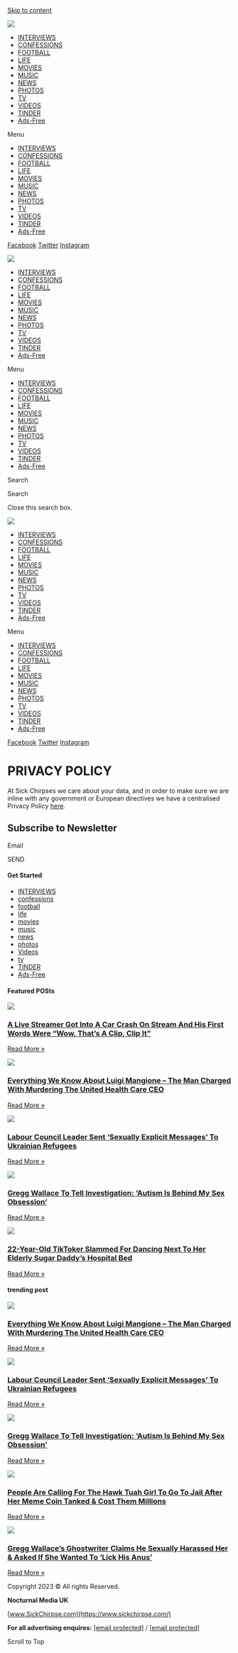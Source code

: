 [Skip to content](#content "Skip to content")

[![](https://www.sickchirpse.com/wp-content/uploads/2023/08/White_Screen-removebg-preview-1-1-1.png)](https://www.sickchirpse.com/)

* [INTERVIEWS](https://www.sickchirpse.com/interviews/)
* [CONFESSIONS](https://www.sickchirpse.com/confessions-2/)
* [FOOTBALL](https://www.sickchirpse.com/football/)
* [LIFE](https://www.sickchirpse.com/life/)
* [MOVIES](https://www.sickchirpse.com/movies/)
* [MUSIC](https://www.sickchirpse.com/music-2/)
* [NEWS](https://www.sickchirpse.com/news/)
* [PHOTOS](https://www.sickchirpse.com/photos/)
* [TV](https://www.sickchirpse.com/tv/)
* [VIDEOS](https://www.sickchirpse.com/videos/)
* [TINDER](https://www.sickchirpse.com/tinder/)
* [Ads-Free](https://www.sickchirpse.com/ads-free/)

Menu

* [INTERVIEWS](https://www.sickchirpse.com/interviews/)
* [CONFESSIONS](https://www.sickchirpse.com/confessions-2/)
* [FOOTBALL](https://www.sickchirpse.com/football/)
* [LIFE](https://www.sickchirpse.com/life/)
* [MOVIES](https://www.sickchirpse.com/movies/)
* [MUSIC](https://www.sickchirpse.com/music-2/)
* [NEWS](https://www.sickchirpse.com/news/)
* [PHOTOS](https://www.sickchirpse.com/photos/)
* [TV](https://www.sickchirpse.com/tv/)
* [VIDEOS](https://www.sickchirpse.com/videos/)
* [TINDER](https://www.sickchirpse.com/tinder/)
* [Ads-Free](https://www.sickchirpse.com/ads-free/)

[Facebook](https://www.facebook.com/sickchirpse) [Twitter](#) [Instagram](https://www.instagram.com/sickchirpse/)

[![](https://www.sickchirpse.com/wp-content/uploads/2023/08/White_Screen-removebg-preview-1-1-1.png)](https://www.sickchirpse.com/)

* [INTERVIEWS](https://www.sickchirpse.com/interviews/)
* [CONFESSIONS](https://www.sickchirpse.com/confessions-2/)
* [FOOTBALL](https://www.sickchirpse.com/football/)
* [LIFE](https://www.sickchirpse.com/life/)
* [MOVIES](https://www.sickchirpse.com/movies/)
* [MUSIC](https://www.sickchirpse.com/music-2/)
* [NEWS](https://www.sickchirpse.com/news/)
* [PHOTOS](https://www.sickchirpse.com/photos/)
* [TV](https://www.sickchirpse.com/tv/)
* [VIDEOS](https://www.sickchirpse.com/videos/)
* [TINDER](https://www.sickchirpse.com/tinder/)
* [Ads-Free](https://www.sickchirpse.com/ads-free/)

Menu

* [INTERVIEWS](https://www.sickchirpse.com/interviews/)
* [CONFESSIONS](https://www.sickchirpse.com/confessions-2/)
* [FOOTBALL](https://www.sickchirpse.com/football/)
* [LIFE](https://www.sickchirpse.com/life/)
* [MOVIES](https://www.sickchirpse.com/movies/)
* [MUSIC](https://www.sickchirpse.com/music-2/)
* [NEWS](https://www.sickchirpse.com/news/)
* [PHOTOS](https://www.sickchirpse.com/photos/)
* [TV](https://www.sickchirpse.com/tv/)
* [VIDEOS](https://www.sickchirpse.com/videos/)
* [TINDER](https://www.sickchirpse.com/tinder/)
* [Ads-Free](https://www.sickchirpse.com/ads-free/)

Search

Search 

Close this search box.

[![](https://www.sickchirpse.com/wp-content/uploads/2023/08/White_Screen-removebg-preview-1-1-1.png)](https://www.sickchirpse.com/)

* [INTERVIEWS](https://www.sickchirpse.com/interviews/)
* [CONFESSIONS](https://www.sickchirpse.com/confessions-2/)
* [FOOTBALL](https://www.sickchirpse.com/football/)
* [LIFE](https://www.sickchirpse.com/life/)
* [MOVIES](https://www.sickchirpse.com/movies/)
* [MUSIC](https://www.sickchirpse.com/music-2/)
* [NEWS](https://www.sickchirpse.com/news/)
* [PHOTOS](https://www.sickchirpse.com/photos/)
* [TV](https://www.sickchirpse.com/tv/)
* [VIDEOS](https://www.sickchirpse.com/videos/)
* [TINDER](https://www.sickchirpse.com/tinder/)
* [Ads-Free](https://www.sickchirpse.com/ads-free/)

Menu

* [INTERVIEWS](https://www.sickchirpse.com/interviews/)
* [CONFESSIONS](https://www.sickchirpse.com/confessions-2/)
* [FOOTBALL](https://www.sickchirpse.com/football/)
* [LIFE](https://www.sickchirpse.com/life/)
* [MOVIES](https://www.sickchirpse.com/movies/)
* [MUSIC](https://www.sickchirpse.com/music-2/)
* [NEWS](https://www.sickchirpse.com/news/)
* [PHOTOS](https://www.sickchirpse.com/photos/)
* [TV](https://www.sickchirpse.com/tv/)
* [VIDEOS](https://www.sickchirpse.com/videos/)
* [TINDER](https://www.sickchirpse.com/tinder/)
* [Ads-Free](https://www.sickchirpse.com/ads-free/)

[Facebook](https://www.facebook.com/sickchirpse) [Twitter](#) [Instagram](https://www.instagram.com/sickchirpse/)

PRIVACY POLICY
==============

At Sick Chirpses we care about your data, and in order to make sure we are inline with any government or European directives we have a centralised Privacy Policy [here](https://www.themediateam.net/privacy/).

Subscribe to Newsletter
-----------------------

   

Email 

SEND

#### Get Started

* [INTERVIEWS](https://www.sickchirpse.com/interviews/)
* [confessions](https://www.sickchirpse.com/confessions-2/)
* [football](https://www.sickchirpse.com/football/)
* [life](https://www.sickchirpse.com/life/)
* [movies](https://www.sickchirpse.com/movies/)
* [music](https://www.sickchirpse.com/music-2/)
* [news](https://www.sickchirpse.com/news/)
* [photos](https://www.sickchirpse.com/photos/)
* [Videos](https://www.sickchirpse.com/videos/)
* [tv](https://www.sickchirpse.com/tv/)
* [TINDER](https://www.sickchirpse.com/tinder/)
* [Ads-Free](https://www.sickchirpse.com/ads-free/)

#### Featured POSts

[![](https://www.sickchirpse.com/wp-content/uploads/2024/12/stream-car-crash.jpg)](https://www.sickchirpse.com/a-live-streamer-got-into-a-car-crash-on-stream-and-his-first-words-were-wow-thats-a-clip-clip-it/)

### [A Live Streamer Got Into A Car Crash On Stream And His First Words Were “Wow, That’s A Clip, Clip It”](https://www.sickchirpse.com/a-live-streamer-got-into-a-car-crash-on-stream-and-his-first-words-were-wow-thats-a-clip-clip-it/)

[Read More »](https://www.sickchirpse.com/a-live-streamer-got-into-a-car-crash-on-stream-and-his-first-words-were-wow-thats-a-clip-clip-it/)

[![](https://www.sickchirpse.com/wp-content/uploads/2024/12/luigi-mangione-united-health-care-ceo.jpg)](https://www.sickchirpse.com/everything-we-know-about-luigi-mangione-the-man-accused-of-killing-the-united-health-care-ceo/)

### [Everything We Know About Luigi Mangione – The Man Charged With Murdering The United Health Care CEO](https://www.sickchirpse.com/everything-we-know-about-luigi-mangione-the-man-accused-of-killing-the-united-health-care-ceo/)

[Read More »](https://www.sickchirpse.com/everything-we-know-about-luigi-mangione-the-man-accused-of-killing-the-united-health-care-ceo/)

[![](https://www.sickchirpse.com/wp-content/uploads/2024/12/labour-messages-ukrainian-refugees-1.webp)](https://www.sickchirpse.com/labour-council-leader-sent-sexually-explicit-messages-to-ukrainian-refugees/)

### [Labour Council Leader Sent ‘Sexually Explicit Messages’ To Ukrainian Refugees](https://www.sickchirpse.com/labour-council-leader-sent-sexually-explicit-messages-to-ukrainian-refugees/)

[Read More »](https://www.sickchirpse.com/labour-council-leader-sent-sexually-explicit-messages-to-ukrainian-refugees/)

[![](https://www.sickchirpse.com/wp-content/uploads/2024/12/gregg-wallace-autism-1.webp)](https://www.sickchirpse.com/gregg-wallace-to-tell-investigation-autism-is-behind-my-sex-obsession/)

### [Gregg Wallace To Tell Investigation: ‘Autism Is Behind My Sex Obsession’](https://www.sickchirpse.com/gregg-wallace-to-tell-investigation-autism-is-behind-my-sex-obsession/)

[Read More »](https://www.sickchirpse.com/gregg-wallace-to-tell-investigation-autism-is-behind-my-sex-obsession/)

[![](https://www.sickchirpse.com/wp-content/uploads/2024/12/tiktoker-sugar-daddy-hospital-bed-dancing.webp)](https://www.sickchirpse.com/22-year-old-tiktoker-slammed-for-dancing-next-to-her-elderly-sugar-daddys-hospital-bed/)

### [22-Year-Old TikToker Slammed For Dancing Next To Her Elderly Sugar Daddy’s Hospital Bed](https://www.sickchirpse.com/22-year-old-tiktoker-slammed-for-dancing-next-to-her-elderly-sugar-daddys-hospital-bed/)

[Read More »](https://www.sickchirpse.com/22-year-old-tiktoker-slammed-for-dancing-next-to-her-elderly-sugar-daddys-hospital-bed/)

#### trending post

[![](https://www.sickchirpse.com/wp-content/uploads/2024/12/luigi-mangione-united-health-care-ceo.jpg)](https://www.sickchirpse.com/everything-we-know-about-luigi-mangione-the-man-accused-of-killing-the-united-health-care-ceo/)

### [Everything We Know About Luigi Mangione – The Man Charged With Murdering The United Health Care CEO](https://www.sickchirpse.com/everything-we-know-about-luigi-mangione-the-man-accused-of-killing-the-united-health-care-ceo/)

[Read More »](https://www.sickchirpse.com/everything-we-know-about-luigi-mangione-the-man-accused-of-killing-the-united-health-care-ceo/)

[![](https://www.sickchirpse.com/wp-content/uploads/2024/12/labour-messages-ukrainian-refugees-1.webp)](https://www.sickchirpse.com/labour-council-leader-sent-sexually-explicit-messages-to-ukrainian-refugees/)

### [Labour Council Leader Sent ‘Sexually Explicit Messages’ To Ukrainian Refugees](https://www.sickchirpse.com/labour-council-leader-sent-sexually-explicit-messages-to-ukrainian-refugees/)

[Read More »](https://www.sickchirpse.com/labour-council-leader-sent-sexually-explicit-messages-to-ukrainian-refugees/)

[![](https://www.sickchirpse.com/wp-content/uploads/2024/12/gregg-wallace-autism-1.webp)](https://www.sickchirpse.com/gregg-wallace-to-tell-investigation-autism-is-behind-my-sex-obsession/)

### [Gregg Wallace To Tell Investigation: ‘Autism Is Behind My Sex Obsession’](https://www.sickchirpse.com/gregg-wallace-to-tell-investigation-autism-is-behind-my-sex-obsession/)

[Read More »](https://www.sickchirpse.com/gregg-wallace-to-tell-investigation-autism-is-behind-my-sex-obsession/)

[![](https://www.sickchirpse.com/wp-content/uploads/2024/12/hawk-tuah-meme-coin.png)](https://www.sickchirpse.com/people-are-calling-for-the-hawk-tuah-girl-to-go-to-jail-after-her-meme-coin-tanked-cost-them-millions/)

### [People Are Calling For The Hawk Tuah Girl To Go To Jail After Her Meme Coin Tanked & Cost Them Millions](https://www.sickchirpse.com/people-are-calling-for-the-hawk-tuah-girl-to-go-to-jail-after-her-meme-coin-tanked-cost-them-millions/)

[Read More »](https://www.sickchirpse.com/people-are-calling-for-the-hawk-tuah-girl-to-go-to-jail-after-her-meme-coin-tanked-cost-them-millions/)

[![](https://www.sickchirpse.com/wp-content/uploads/2024/12/gregg-wallace-ghostwriter.jpg)](https://www.sickchirpse.com/gregg-wallaces-ghostwriter-claims-he-sexually-harassed-her-asked-if-she-wanted-to-lick-his-anus/)

### [Gregg Wallace’s Ghostwriter Claims He Sexually Harassed Her & Asked If She Wanted To ‘Lick His Anus’](https://www.sickchirpse.com/gregg-wallaces-ghostwriter-claims-he-sexually-harassed-her-asked-if-she-wanted-to-lick-his-anus/)

[Read More »](https://www.sickchirpse.com/gregg-wallaces-ghostwriter-claims-he-sexually-harassed-her-asked-if-she-wanted-to-lick-his-anus/)

Copyright 2023 © All rights Reserved.

**Nocturnal Media UK** 

[www.SickChirpse.com](https://www.sickchirpse.com/)

**For all advertising enquires:** [\[email protected\]](https://www.sickchirpse.com/cdn-cgi/l/email-protection) / [\[email protected\]](https://www.sickchirpse.com/cdn-cgi/l/email-protection)

Scroll to Top